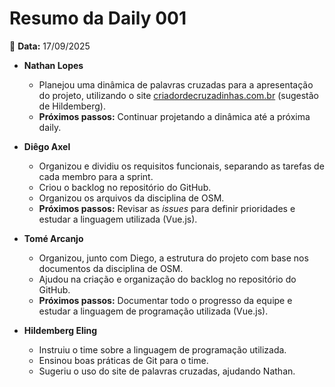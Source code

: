 # Resumo da Daily 001

📅 **Data:** 17/09/2025  

- **Nathan Lopes**
  - Planejou uma dinâmica de palavras cruzadas para a apresentação do projeto, utilizando o site [criadordecruzadinhas.com.br](https://criadordecruzadinhas.com.br) (sugestão de Hildemberg).
  - **Próximos passos:** Continuar projetando a dinâmica até a próxima daily.

- **Diêgo Axel**
  - Organizou e dividiu os requisitos funcionais, separando as tarefas de cada membro para a sprint.
  - Criou o backlog no repositório do GitHub.
  - Organizou os arquivos da disciplina de OSM.
  - **Próximos passos:** Revisar as *issues* para definir prioridades e estudar a linguagem utilizada (Vue.js).

- **Tomé Arcanjo**
  - Organizou, junto com Diego, a estrutura do projeto com base nos documentos da disciplina de OSM.
  - Ajudou na criação e organização do backlog no repositório do GitHub.
  - **Próximos passos:** Documentar todo o progresso da equipe e estudar a linguagem de programação utilizada (Vue.js).

- **Hildemberg Eling**
  - Instruiu o time sobre a linguagem de programação utilizada.
  - Ensinou boas práticas de Git para o time.
  - Sugeriu o uso do site de palavras cruzadas, ajudando Nathan.


